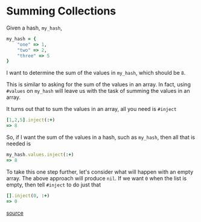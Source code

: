 # Summing Collections

Given a hash, `my_hash`,

```ruby
my_hash = {
    "one" => 1,
    "two" => 2,
    "three" => 5
}
```

I want to determine the sum of the values in `my_hash`, which should be `8`.

This is similar to asking for the sum of the values in an array. In fact,
using `#values` on `my_hash` will leave us with the task of summing the
values in an array.

It turns out that to sum the values in an array, all you need is `#inject`

```ruby
[1,2,5].inject(:+)
=> 8
```

So, if I want the sum of the values in a hash, such as `my_hash`, then all
that is needed is

```ruby
my_hash.values.inject(:+)
=> 8
```

To take this one step further, let's consider what will happen with an empty
array. The above approach will produce `nil`. If we want `0` when the list
is empty, then tell `#inject` to do just that

```ruby
[].inject(0, :+)
=> 0
```

[source](http://stackoverflow.com/questions/1538789/how-to-sum-array-of-numbers-in-ruby)
